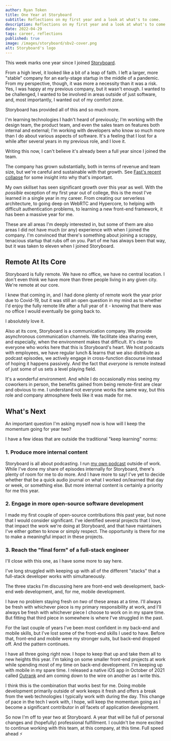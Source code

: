 ```yaml
---
author: Ryan Token
title: One Year at Storyboard
subtitle: Reflections on my first year and a look at what's to come.
description: Reflections on my first year and a look at what's to come.
date: 2022-04-29
tags: career, reflections
published: true
image: /images/storyboard/sbv2-cover.png
alt: Storyboard's logo
---
```


This week marks one year since I joined [Storyboard](https://new.trystoryboard.com).

From a high level, it looked like a bit of a leap of faith. I left a larger, more "stable" company for an early-stage startup in the middle of a pandemic. From my perspective, though, it was more a necessity than it was a risk. Yes, I was happy at my previous company, but it wasn't enough. I wanted to be challenged, I wanted to be involved in areas outside of just software, and, most importantly, I wanted out of my comfort zone.

Storyboard has provided all of this and so much more.

I'm learning technologies I hadn't heard of previously; I'm working with the design team, the product team, and even the sales team on features both internal and external; I'm working with developers who know so much more than I do about various aspects of software. It's a feeling that I lost for a while after several years in my previous role, and I love it.

Writing this now, I can't believe it's already been a full year since I joined the team.

The company has grown substantially, both in terms of revenue and team size, but we're careful and sustainable with that growth. See [Fast's recent collapse](https://newsletter.pragmaticengineer.com/p/the-scoop-fast) for some insight into why that's important.

My own skillset has seen significant growth over this year as well. With the *possible* exception of my first year out of college, this is the most I've learned in a single year in my career. From creating our serverless architecture, to going deep on WebRTC and Hypercore, to helping with difficult authentication problems, to learning a new front-end framework, it has been a massive year for me.

These are all areas I'm deeply interested in, but some of them are also areas I did not have much (or any) experience with when I joined the company. I'm convinced that there's something about joining a scrappy, tenacious startup that rubs off on you. Part of me has always been that way, but it was taken to eleven when I joined Storyboard.

## Remote At Its Core

Storyboard is fully remote. We have no office, we have no central location. I don't even think we have more than three people living in any given city. We're remote at our core.

I knew that coming in, and I had done plenty of remote work the year prior due to Covid-19, but it was still an open question in my mind as to whether I'd enjoy the fully remote life after a full year of it - knowing that there was no office I would eventually be going back to.

I absolutely love it.

Also at its core, Storyboard is a communication company. We provide asynchronous communication channels. We facilitate idea sharing even, and especially, when the environment makes that difficult. It's clear to everyone who works here that this is Storyboard's heart. We host podcasts with employees, we have regular lunch & learns that we also distribute as podcast episodes, we actively engage in cross-function discourse instead of hoping it happens passively. And the fact that *everyone* is remote instead of just some of us sets a level playing field.

It's a wonderful environment. And while I do occasionally miss seeing my coworkers in person, the benefits gained from being remote-first are clear and obvious to me. I understand not everyone works the same way, but this role and company atmosphere feels like it was made for me.

## What's Next

An important question I'm asking myself now is how will I keep the momentum going for year two?

I have a few ideas that are outside the traditional "keep learning" norms:

### 1. Produce more internal content

Storyboard is all about podcasting. I run [my own podcast](https://thegoldenhurricast.com/podcast) outside of work. While I've done my share of episodes internally for Storyboard, there's plenty of room for me to do more. And I have more to say! I've yet to decide whether that be a quick audio journal on what I worked on/learned that day or week, or something else. But more internal content is certainly a priority for me this year.

### 2. Engage in more open-source software development

I made my first couple of open-source contributions this past year, but none that I would consider significant. I've identified several projects that I love, that impact the work we're doing at Storyboard, and that have maintainers I've either gotten to know or simply respect. The opportunity is there for me to make a meaningful impact in these projects.

### 3. Reach the "final form" of a full-stack engineer

I'll close with this one, as I have some more to say here.

I've long struggled with keeping up with all of the different "stacks" that a full-stack developer works with simultaneously.

The three stacks I'm discussing here are front-end web development, back-end web development, and, for me, mobile development.

I have no problem staying fresh on *two* of these areas at a time. I'll always be fresh with whichever piece is my primary responsibility at work, and I'll always be fresh with whichever piece I choose to work on in my spare time. But fitting that third piece in somewhere is where I've struggled in the past.

For the last couple of years I've been most confident in my back-end and mobile skills, but I've lost some of the front-end skills I used to have. Before that, front-end and mobile were my stronger suits, but back-end dropped off. And the pattern continues.

I have all three going right now. I hope to keep that up and take them all to new heights this year. I'm taking on some smaller front-end projects at work while spending most of my time on back-end development. I'm keeping up with mobile in my spare time. I released a native iOS app in October of 2021 called [Outrank](https://apps.apple.com/us/app/outrank/id1588983785) and am coming down to the wire on another as I write this.

I think this is the combination that works best for me. Doing mobile development primarily outside of work keeps it fresh and offers a break from the web technologies I typically work with during the day. This change of pace in the tech I work with, I hope, will keep the momentum going as I become a significant contributor in *all* facets of application development.

So now I'm off to year two at Storyboard. A year that will be full of personal changes and (hopefully) professional fulfillment. I couldn't be more excited to continue working with this team, at this company, at this time. Full speed ahead ⚡️
